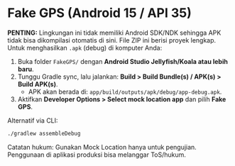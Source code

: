 # Fake GPS (Android 15 / API 35)

**PENTING:** Lingkungan ini tidak memiliki Android SDK/NDK sehingga APK tidak bisa dikompilasi otomatis di sini.
File ZIP ini berisi proyek lengkap. Untuk menghasilkan `.apk` (debug) di komputer Anda:

1. Buka folder `FakeGPS/` dengan **Android Studio Jellyfish/Koala atau lebih baru**.
2. Tunggu Gradle sync, lalu jalankan: **Build > Build Bundle(s) / APK(s) > Build APK(s)**.
   - APK akan berada di: `app/build/outputs/apk/debug/app-debug.apk`.
3. Aktifkan **Developer Options > Select mock location app** dan pilih **Fake GPS**.

Alternatif via CLI:
```bash
./gradlew assembleDebug
```

Catatan hukum: Gunakan Mock Location hanya untuk pengujian. Penggunaan di aplikasi produksi bisa melanggar ToS/hukum.
